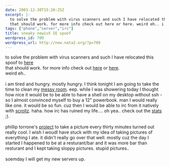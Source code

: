 ```yaml
---
date: 2003-12-30T15:20:25Z
excerpt: |-
  to solve the problem with virus scanners and such I have relocated this spoof to here
  that should work. for more info check out here or here. weird eh.. i am tired and hungry. mostly hung...
tags: ["phone","server","irc"]
title: sneaky newish IE spoof
wordpress_id: 709
wordpress_url: http://new.nata2.org/?p=709
---
```


to solve the problem with virus scanners and such I have relocated this spoof to <a href="http://www.dopeman.org/spoof.html">here</a>
<br/>that should work. for more info check out <a href="http://www.docuverse.com/blog/donpark/2003/12/12.html#a1062">here</a> or <a href="http://www.gadgetopia.com/2003/12/12/IEExploitDemo.html">here</a>.<br/> weird eh.. <Br><br/>i am tired and hungry. mostly hungry. I think tonight I am going to take the time to clean my <a href="http://www.nata2.info/?path=pictures%2Fmisc%2Fphone_camera%2Fphotolog&img=1072549960-t610(1).jpg">messy room</a>. eep. while I was showering today I thought how nice it would be to be able to have a shell on my desktop without ssh - so I almost convinced myself to buy a 12" powerbook. man I would really like one. it would be so fun. cuz then I would be able to irc from it natively with <a href="http://www.scrollz.com/">scrollz</a>. haha. how irc has ruined my life.... oh yea.. check out the <a href="http://corp.dopeman.org/stats.html">stats</a> ;). <br/><br/>phillip torrone's <a href="http://www.philliptorrone.com/option3/">project</a> to take a picture every thirty minutes turned out really cool. I wish I woudl have stuck with my idea of taking pictures of everything I ate. it didn't really go over that well. mostly cuz the day I started I happened to be at a resturant/bar and it was more bar than resturant and I kept taking sloppy pictures. stupid pictures.. <br/><br/>soemday I will get my new servers up.
